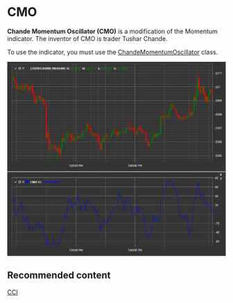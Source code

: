 # CMO

**Chande Momentum Oscillator (CMO)** is a modification of the Momentum indicator. The inventor of CMO is trader Tushar Chande. 

To use the indicator, you must use the [ChandeMomentumOscillator](../api/StockSharp.Algo.Indicators.ChandeMomentumOscillator.html) class. 

![IndicatorChandeMomentumOscillator](../images/IndicatorChandeMomentumOscillator.png)

## Recommended content

[CCI](IndicatorCommodityChannelIndex.md)

